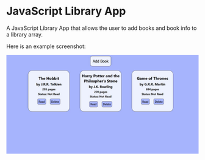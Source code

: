 # JavaScript Library App
A JavaScript Library App that allows the user to add books and book info to a library array.

Here is an example screenshot:

![Alt text](js-library-screenshot.JPG?raw=true "library screenshot")

